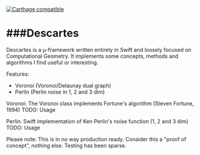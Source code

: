 
[![Carthage compatible](https://img.shields.io/badge/Carthage-compatible-4BC51D.svg?style=flat)](https://github.com/Carthage/Carthage)

###Descartes
=========

Descartes is a µ-framework written entirely in Swift and loosely focused on Computational Geometry. It implements some concepts, methods and algorithms I find useful or interesting.

Features:
- Voronoi (Voronoi/Delaunay dual graph)
- Perlin (Perlin noise in 1, 2 and 3 dim)


Voronoi:
The Voronoi class implements Fortune's algorithm (Steven Fortune, 1994)
TODO: Usage

Perlin:
Swift implementation of Ken Perlin's noise function (1, 2 and 3 dim)
TODO: Usage

Please note: This is in no way production ready. Consider this a "proof of concept", nothing else. Testing has been sparse.